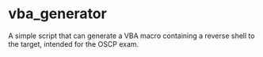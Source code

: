 # vba_generator
A simple script that can generate a VBA macro containing a reverse shell to the target, intended for the OSCP exam.
